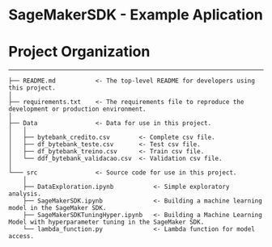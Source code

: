 # SageMakerSDK - Example Aplication 

# Project Organization
------------

    ├── README.md           <- The top-level README for developers using this project.
	│
    ├── requirements.txt    <- The requirements file to reproduce the development or production environment.
    │
    ├── Data                <- Data for use in this project.
	│	│
	│	├── bytebank_credito.csv        <- Complete csv file.
	│   ├── df_bytebank_teste.csv       <- Test csv file.
	│   ├── df_bytebank_treino.csv      <- Train csv file.
	│   └── ddf_bytebank_validacao.csv  <- Validation csv file.
	│  
    └─── src                <- Source code for use in this project.
		│
		├── DataExploration.ipynb       	<- Simple exploratory analysis.
		├── SageMakerSDK.ipynb          	<- Building a machine learning model in the SageMaker SDK.
		├── SageMakerSDKTuningHyper.ipynb	<- Building a Machine Learning Model with hyperparameter tuning in the SageMaker SDK.
		└── lambda_function.py      		<- Lambda function for model access.